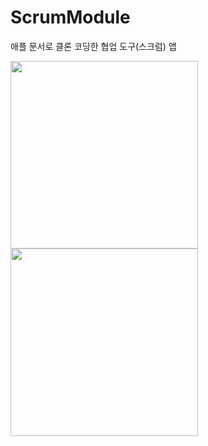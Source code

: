 # ScrumModule
애플 문서로 클론 코딩한 협업 도구(스크럼) 앱    

<img src = "https://user-images.githubusercontent.com/110437548/230788724-36918c52-5cbd-44e6-b038-373f1e2bd7ff.png" width = "300">
<img src = "https://user-images.githubusercontent.com/110437548/230788703-e86a5fed-5e86-415b-be3e-9401ed198b33.png" width = "300">
